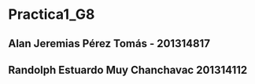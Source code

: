 # Practica1_G8

##  Alan Jeremias Pérez Tomás - 201314817
## Randolph Estuardo Muy Chanchavac 201314112